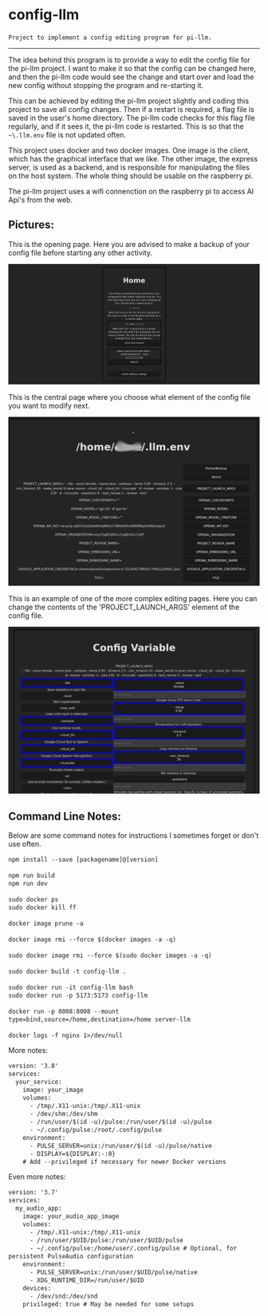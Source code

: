 # config-llm

`Project to implement a config editing program for pi-llm.`

---

The idea behind this program is to provide a way to edit the config file for the pi-llm project. I want to make it so that the config can be changed here, and then the pi-llm code would see the change and start over and load the new config without stopping the program and re-starting it.

This can be achieved by editing the pi-llm project slightly and coding this project to save all config changes. Then if a restart is required, a flag file is saved in the user's home directory. The pi-llm code checks for this flag file regularly, and if it sees it, the pi-llm code is restarted. This is so that the `~\.llm.env` file is not updated often. 

This project uses docker and two docker images. One image is the client, which has the graphical interface that we like. The other image, the express server, is used as a backend, and is responsible for manipulating the files on the host system. The whole thing should be usable on the raspberry pi.

The pi-llm project uses a wifi connenction on the raspberry pi to access AI Api's from the web.

## Pictures:

This is the opening page. Here you are advised to make a backup of your config file before starting any other activity.

![Screenshot 1](screenshots/home.png)

This is the central page where you choose what element of the config file you want to modify next. 

![Screenshot 2](screenshots/home-config.png)

This is an example of one of the more complex editing pages. Here you can change the contents of the 'PROJECT_LAUNCH_ARGS' element of the config file.

![Screenshot 3](screenshots/home-edit.png)

## Command Line Notes:

Below are some command notes for instructions I sometimes forget or don't use often.

```
npm install --save [packagename]@[version]

npm run build
npm run dev 

sudo docker ps
sudo docker kill ff

docker image prune -a

docker image rmi --force $(docker images -a -q)

sudo docker image rmi --force $(sudo docker images -a -q)

sudo docker build -t config-llm .

sudo docker run -it config-llm bash
sudo docker run -p 5173:5173 config-llm

docker run -p 8008:8008 --mount type=bind,source=/home,destination=/home server-llm

docker logs -f nginx 1>/dev/null

```
More notes:

```
version: '3.8'
services:
  your_service:
    image: your_image
    volumes:
      - /tmp/.X11-unix:/tmp/.X11-unix
      - /dev/shm:/dev/shm
      - /run/user/$(id -u)/pulse:/run/user/$(id -u)/pulse
      - ~/.config/pulse:/root/.config/pulse
    environment:
      - PULSE_SERVER=unix:/run/user/$(id -u)/pulse/native
      - DISPLAY=${DISPLAY:-:0}
    # Add --privileged if necessary for newer Docker versions
```
Even more notes:
```
version: '3.7'
services:
  my_audio_app:
    image: your_audio_app_image
    volumes:
      - /tmp/.X11-unix:/tmp/.X11-unix
      - /run/user/$UID/pulse:/run/user/$UID/pulse
      - ~/.config/pulse:/home/user/.config/pulse # Optional, for persistent PulseAudio configuration
    environment:
      - PULSE_SERVER=unix:/run/user/$UID/pulse/native
      - XDG_RUNTIME_DIR=/run/user/$UID
    devices:
      - /dev/snd:/dev/snd
    privileged: true # May be needed for some setups
```
